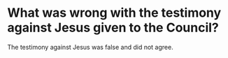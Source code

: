 # What was wrong with the testimony against Jesus given to the Council?

The testimony against Jesus was false and did not agree.
